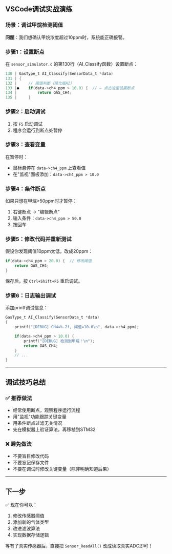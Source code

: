 ## VSCode调试实战演练

### 场景：调试甲烷检测阈值

**问题**：我们想确认甲烷浓度超过10ppm时，系统能正确报警。

### 步骤1：设置断点

在 `sensor_simulator.c` 的第130行（AI_Classify函数）设置断点：

```c
130 | GasType_t AI_Classify(SensorData_t *data)
131 | {
132 |     // 阈值判断（简化版AI）
133 |●    if(data->ch4_ppm > 10.0) {  // ← 点击这里设置断点
134 |         return GAS_CH4;
135 |     }
```

### 步骤2：启动调试

1. 按 `F5` 启动调试
2. 程序会运行到断点处暂停

### 步骤3：查看变量

在暂停时：
- 鼠标悬停在 `data->ch4_ppm` 上查看值
- 在"监视"面板添加：`data->ch4_ppm > 10.0`

### 步骤4：条件断点

如果只想在甲烷>50ppm时才暂停：

1. 右键断点 → "编辑断点"
2. 输入条件：`data->ch4_ppm > 50.0`
3. 按回车

### 步骤5：修改代码并重新测试

假设你发现阈值10ppm太低，改成20ppm：

```c
if(data->ch4_ppm > 20.0) {  // 修改阈值
    return GAS_CH4;
}
```

保存后，按 `Ctrl+Shift+F5` 重启调试。

### 步骤6：日志输出调试

添加printf调试信息：

```c
GasType_t AI_Classify(SensorData_t *data)
{
    printf("[DEBUG] CH4=%.2f, 阈值=10.0\n", data->ch4_ppm);

    if(data->ch4_ppm > 10.0) {
        printf("[DEBUG] 检测到甲烷！\n");
        return GAS_CH4;
    }
    // ...
}
```

---

## 调试技巧总结

### ✅ 推荐做法
- 经常使用断点，观察程序运行流程
- 用"监视"功能跟踪关键变量
- 用条件断点过滤无关情况
- 先在模拟器上验证算法，再移植到STM32

### ❌ 避免做法
- 不要盲目修改代码
- 不要忘记保存文件
- 不要在调试时修改关键变量（除非明确知道后果）

---

## 下一步

✅ 现在你可以：
1. 修改传感器阈值
2. 添加新的气体类型
3. 改进滤波算法
4. 实现数据存储逻辑

等有了真实传感器后，直接把 `Sensor_ReadAll()` 改成读取真实ADC即可！
